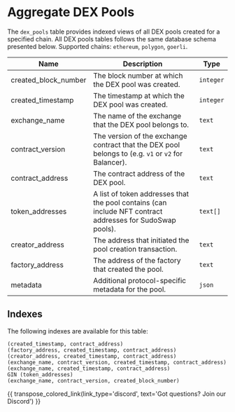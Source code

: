 # Aggregate DEX Pools

The `dex_pools` table provides indexed views of all DEX pools created for a specified chain. All DEX pools tables follows the same database schema presented below. Supported chains: `ethereum`, `polygon`, `goerli`.

| Name                | Description                                                                 | Type        |
| --------- | --------- | --------------------------------------------------------------------------- |
| created_block_number | The block number at which the DEX pool was created. | `integer` |
| created_timestamp | The timestamp at which the DEX pool was created. | `integer` |
| exchange_name | The name of the exchange that the DEX pool belongs to. | `text` |
| contract_version | The version of the exchange contract that the DEX pool belongs to (e.g. `v1` or `v2` for Balancer). | `text` |
| contract_address | The contract address of the DEX pool. | `text` |
| token_addresses | A list of token addresses that the pool contains (can include NFT contract addresses for SudoSwap pools). | `text[]` |
| creator_address | The address that initiated the pool creation transaction. | `text` |
| factory_address | The address of the factory that created the pool. | `text` |
| metadata | Additional protocol-specific metadata for the pool. | `json` |

## Indexes
The following indexes are available for this table:

```
(created_timestamp, contract_address)
(factory_address, created_timestamp, contract_address)
(creator_address, created_timestamp, contract_address)
(exchange_name, contract_version, created_timestamp, contract_address)
(exchange_name, created_timestamp, contract_address)
GIN (token_addresses)
(exchange_name, contract_version, created_block_number)
```

{{ transpose_colored_link(link_type='discord', text='Got questions?  Join our Discord') }}
